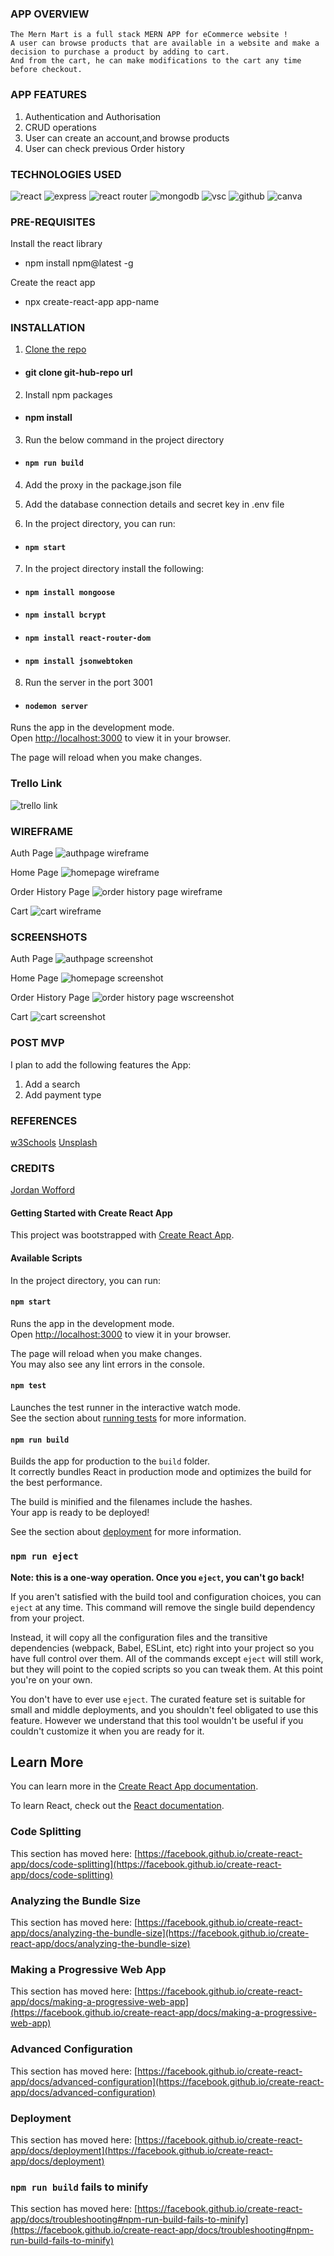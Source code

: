  ### APP OVERVIEW
    
    
    The Mern Mart is a full stack MERN APP for eCommerce website !
    A user can browse products that are available in a website and make a decision to purchase a product by adding to cart.
    And from the cart, he can make modifications to the cart any time before checkout.
    
  ### APP FEATURES 
   
   1. Authentication and Authorisation
   2. CRUD operations
   3. User can create an account,and browse products
   4. User can check previous Order history
  
  ### TECHNOLOGIES USED    
 
   ![react](https://img.shields.io/badge/React-20232A?style=for-the-badge&logo=react&logoColor=61DAFB)
   ![express](https://img.shields.io/badge/Express.js-000000?style=for-the-badge&logo=express&logoColor=white)
    ![react router](https://img.shields.io/badge/React_Router-CA4245?style=for-the-badge&logo=react-router&logoColor=white)
    ![mongodb](https://img.shields.io/badge/MongoDB-4EA94B?style=for-the-badge&logo=mongodb&logoColor=white)
     ![vsc](https://img.shields.io/badge/Visual_Studio_Code-0078D4?style=for-the-badge&logo=visual%20studio%20code&logoColor=white)
    ![github](https://img.shields.io/badge/GitHub-100000?style=for-the-badge&logo=github&logoColor=white)
    ![canva](https://img.shields.io/badge/Canva-%2300C4CC.svg?&style=for-the-badge&logo=Canva&logoColor=white) 


### PRE-REQUISITES     

Install the react library

* npm install npm@latest -g

Create the react app

* npx create-react-app app-name

### INSTALLATION
1. [Clone the repo](https://github.com/pranu88/mernproject.git)

* #### git clone git-hub-repo url

2. Install npm packages

* #### npm install

3. Run the below command in the project directory

* #### `npm run build`

4. Add the proxy in the package.json file

5. Add the database connection details and secret key in .env file

6. In the project directory, you can run:

* #### `npm start`

7. In the project directory install the following:

* #### `npm install mongoose`
* #### `npm install bcrypt`
* #### `npm install react-router-dom`
* #### `npm install jsonwebtoken`

8. Run the server in the port 3001

* #### `nodemon server`

Runs the app in the development mode.\
Open [http://localhost:3000](http://localhost:3000) to view it in your browser.

The page will reload when you make changes.  

### Trello Link
![trello link](https://trello.com/b/4kUxuCJ7/project3)

### WIREFRAME

Auth Page
![authpage wireframe](/public/wireframe1.png)
 
 Home Page
![homepage wireframe](/public/wireframe2.PNG)
 
 Order History Page
![order history page wireframe](/public/wireframe3.PNG)

Cart 
![cart wireframe](/public/wireframe4.PNG)


### SCREENSHOTS

Auth Page
![authpage screenshot](/public/project3-1.PNG)
 
 Home Page
![homepage screenshot](/public/project3-2.PNG)
 
 Order History Page
![order history page wscreenshot](/public/project3-3.PNG)

Cart 
![cart screenshot](/public/project3-4.PNG)

### POST MVP

I plan to add the following features the App:
1. Add a search 
2. Add payment type

### REFERENCES
[w3Schools](https://www.w3schools.com/)
[Unsplash](https://unsplash.com/)

### CREDITS
[Jordan Wofford](https://github.com/masterJmwofford/completedMERNtemplate.git)







#### Getting Started with Create React App

This project was bootstrapped with [Create React App](https://github.com/facebook/create-react-app).

#### Available Scripts

In the project directory, you can run:

#### `npm start`

Runs the app in the development mode.\
Open [http://localhost:3000](http://localhost:3000) to view it in your browser.

The page will reload when you make changes.\
You may also see any lint errors in the console.

#### `npm test`

Launches the test runner in the interactive watch mode.\
See the section about [running tests](https://facebook.github.io/create-react-app/docs/running-tests) for more information.

#### `npm run build`

Builds the app for production to the `build` folder.\
It correctly bundles React in production mode and optimizes the build for the best performance.

The build is minified and the filenames include the hashes.\
Your app is ready to be deployed!

See the section about [deployment](https://facebook.github.io/create-react-app/docs/deployment) for more information.

### `npm run eject`

**Note: this is a one-way operation. Once you `eject`, you can't go back!**

If you aren't satisfied with the build tool and configuration choices, you can `eject` at any time. This command will remove the single build dependency from your project.

Instead, it will copy all the configuration files and the transitive dependencies (webpack, Babel, ESLint, etc) right into your project so you have full control over them. All of the commands except `eject` will still work, but they will point to the copied scripts so you can tweak them. At this point you're on your own.

You don't have to ever use `eject`. The curated feature set is suitable for small and middle deployments, and you shouldn't feel obligated to use this feature. However we understand that this tool wouldn't be useful if you couldn't customize it when you are ready for it.

## Learn More

You can learn more in the [Create React App documentation](https://facebook.github.io/create-react-app/docs/getting-started).

To learn React, check out the [React documentation](https://reactjs.org/).

### Code Splitting

This section has moved here: [https://facebook.github.io/create-react-app/docs/code-splitting](https://facebook.github.io/create-react-app/docs/code-splitting)

### Analyzing the Bundle Size

This section has moved here: [https://facebook.github.io/create-react-app/docs/analyzing-the-bundle-size](https://facebook.github.io/create-react-app/docs/analyzing-the-bundle-size)

### Making a Progressive Web App

This section has moved here: [https://facebook.github.io/create-react-app/docs/making-a-progressive-web-app](https://facebook.github.io/create-react-app/docs/making-a-progressive-web-app)

### Advanced Configuration

This section has moved here: [https://facebook.github.io/create-react-app/docs/advanced-configuration](https://facebook.github.io/create-react-app/docs/advanced-configuration)

### Deployment

This section has moved here: [https://facebook.github.io/create-react-app/docs/deployment](https://facebook.github.io/create-react-app/docs/deployment)

### `npm run build` fails to minify

This section has moved here: [https://facebook.github.io/create-react-app/docs/troubleshooting#npm-run-build-fails-to-minify](https://facebook.github.io/create-react-app/docs/troubleshooting#npm-run-build-fails-to-minify)
